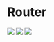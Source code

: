 # Router

![](https://travis-ci.org/marussoft/router.svg?branch=master)
![](https://scrutinizer-ci.com/g/marussoft/router/badges/quality-score.png?b=master)
![](https://scrutinizer-ci.com/g/marussoft/router/badges/code-intelligence.svg?b=master)
